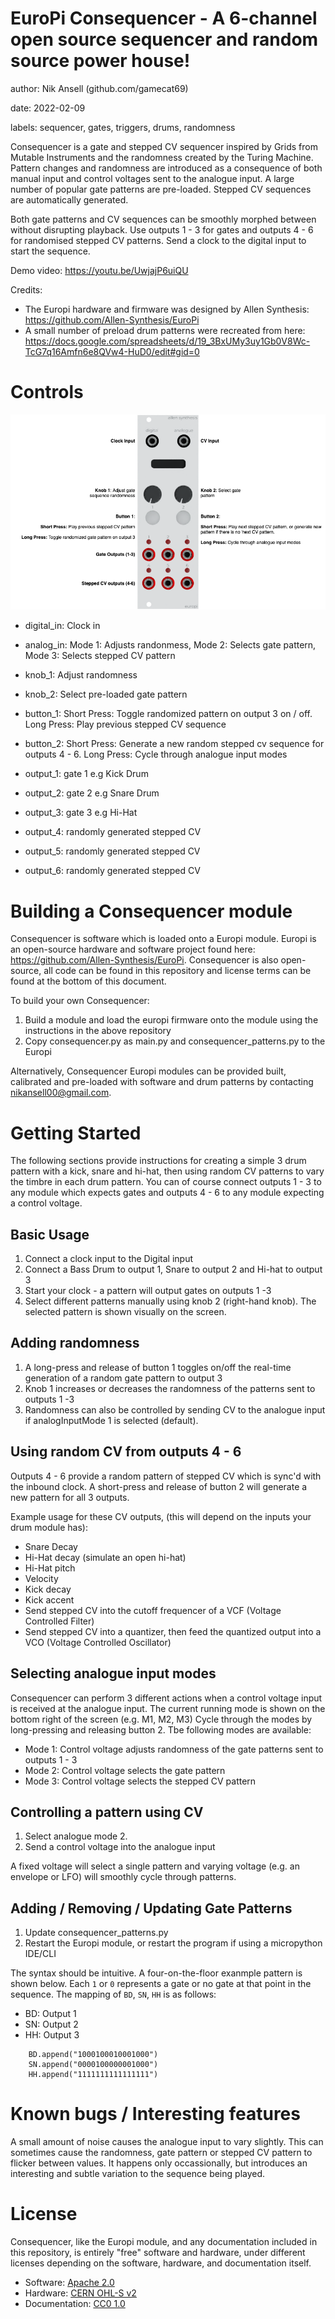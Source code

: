 # EuroPi Consequencer - A 6-channel open source sequencer and random source power house!

author: Nik Ansell (github.com/gamecat69)

date: 2022-02-09

labels: sequencer, gates, triggers, drums, randomness

Consequencer is a gate and stepped CV sequencer inspired by Grids from Mutable Instruments and the randomness created by the Turing Machine.
Pattern changes and randomness are introduced as a consequence of both manual input and control voltages sent to the analogue input.
A large number of popular gate patterns are pre-loaded. Stepped CV sequences are automatically generated.

Both gate patterns and CV sequences can be smoothly morphed between without disrupting playback.
Use outputs 1 - 3 for gates and outputs 4 - 6 for randomised stepped CV patterns.
Send a clock to the digital input to start the sequence.

Demo video: https://youtu.be/UwjajP6uiQU

Credits:
- The Europi hardware and firmware was designed by Allen Synthesis: https://github.com/Allen-Synthesis/EuroPi
- A small number of preload drum patterns were recreated from here: https://docs.google.com/spreadsheets/d/19_3BxUMy3uy1Gb0V8Wc-TcG7q16Amfn6e8QVw4-HuD0/edit#gid=0

# Controls

![Operating Diagram](./consequencer.png)

- digital_in: Clock in
- analog_in: Mode 1: Adjusts randonmess, Mode 2: Selects gate pattern, Mode 3: Selects stepped CV pattern

- knob_1: Adjust randomness
- knob_2: Select pre-loaded gate pattern

- button_1: Short Press: Toggle randomized pattern on output 3 on / off. Long Press: Play previous stepped CV sequence
- button_2: Short Press: Generate a new random stepped cv sequence for outputs 4 - 6. Long Press: Cycle through analogue input modes

- output_1: gate 1 e.g Kick Drum
- output_2: gate 2 e.g Snare Drum
- output_3: gate 3 e.g Hi-Hat
- output_4: randomly generated stepped CV
- output_5: randomly generated stepped CV
- output_6: randomly generated stepped CV

# Building a Consequencer module

Consequencer is software which is loaded onto a Europi module. Europi is an open-source hardware and software project found here: https://github.com/Allen-Synthesis/EuroPi.
Consequencer is also open-source, all code can be found in this repository and license terms can be found at the bottom of this document.

To build your own Consequencer:
1. Build a module and load the europi firmware onto the module using the instructions in the above repository
2. Copy consequencer.py as main.py and consequencer_patterns.py to the Europi

Alternatively, Consequencer Europi modules can be provided built, calibrated and pre-loaded with software and drum patterns by contacting nikansell00@gmail.com.

# Getting Started

The following sections provide instructions for creating a simple 3 drum pattern with a kick, snare and hi-hat, then using random CV patterns to vary the timbre in each drum pattern.
You can of course connect outputs 1 - 3 to any module which expects gates and outputs 4 - 6 to any module expecting a control voltage.

## Basic Usage
1. Connect a clock input to the Digital input
2. Connect a Bass Drum to output 1, Snare to output 2 and Hi-hat to output 3
3. Start your clock - a pattern will output gates on outputs 1 -3
4. Select different patterns manually using knob 2 (right-hand knob). The selected pattern is shown visually on the screen.

## Adding randomness
1. A long-press and release of button 1 toggles on/off the real-time generation of a random gate pattern to output 3
2. Knob 1 increases or decreases the randomness of the patterns sent to outputs 1 -3
3. Randomness can also be controlled by sending CV to the analogue input if analogInputMode 1 is selected (default).

## Using random CV from outputs 4 - 6

Outputs 4 - 6 provide a random pattern of stepped CV which is sync'd with the inbound clock.
A short-press and release of button 2 will generate a new pattern for all 3 outputs.

Example usage for these CV outputs, (this will depend on the inputs your drum module has):
- Snare Decay
- Hi-Hat decay (simulate an open hi-hat)
- Hi-Hat pitch
- Velocity
- Kick decay
- Kick accent
- Send stepped CV into the cutoff frequencer of a VCF (Voltage Controlled Filter)
- Send stepped CV into a quantizer, then feed the quantized output into a VCO (Voltage Controlled Oscillator)

## Selecting analogue input modes

Consequencer can perform 3 different actions when a control voltage input is received at the analogue input.
The current running mode is shown on the bottom right of the screen (e.g. M1, M2, M3)
Cycle through the modes by long-pressing and releasing button 2. Tbe following modes are available:

- Mode 1: Control voltage adjusts randomness of the gate patterns sent to outputs 1 - 3
- Mode 2: Control voltage selects the gate pattern
- Mode 3: Control voltage selects the stepped CV pattern

## Controlling a pattern using CV

1. Select analogue mode 2.
2. Send a control voltage into the analogue input

A fixed voltage will select a single pattern and varying voltage (e.g. an envelope or LFO) will smoothly cycle through patterns.

## Adding / Removing / Updating Gate Patterns

1. Update consequencer_patterns.py
2. Restart the Europi module, or restart the program if using a micropython IDE/CLI

The syntax should be intuitive. A four-on-the-floor exanmple pattern is shown below. Each `1` or `0` represents a gate or no gate at that point in the sequence.
The mapping of `BD`, `SN`, `HH` is as follows:
- BD: Output 1
- SN: Output 2
- HH: Output 3

```
    BD.append("1000100010001000")
    SN.append("0000100000001000")
    HH.append("1111111111111111")
```

# Known bugs / Interesting features

A small amount of noise causes the analogue input to vary slightly. This can sometimes cause the randomness, gate pattern or stepped CV pattern to flicker between values. It happens only occassionally, but introduces an interesting and subtle variation to the sequence being played.

# License

Consequencer, like the Europi module, and any documentation included in this repository, is entirely "free" software and hardware, under different licenses depending on the software, hardware, and documentation itself.

* Software: [Apache 2.0](software/LICENSE)
* Hardware: [CERN OHL-S v2](hardware/LICENSE)
* Documentation: [CC0 1.0](LICENSE)